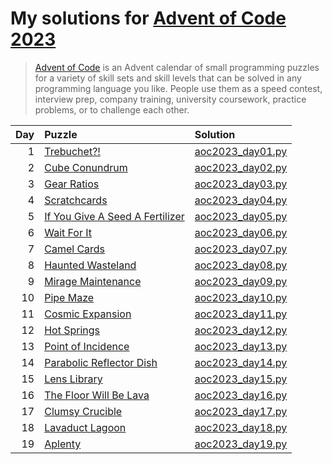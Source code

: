 # My solutions for [Advent of Code 2023](https://adventofcode.com/2023)

> [Advent of Code](https://adventofcode.com/2023/about) is an Advent calendar of small
> programming puzzles for a variety of skill sets and skill levels that can be solved in
> any programming language you like. People use them as a speed contest, interview prep,
> company training, university coursework, practice problems, or to challenge each other.

| Day | Puzzle                                                                | Solution                             |
| --: | :-------------------------------------------------------------------- | :----------------------------------- |
|   1 | [Trebuchet?!](https://adventofcode.com/2023/day/1)                    | [aoc2023_day01.py](aoc2023_day01.py) |
|   2 | [Cube Conundrum](https://adventofcode.com/2023/day/2)                 | [aoc2023_day02.py](aoc2023_day02.py) |
|   3 | [Gear Ratios](https://adventofcode.com/2023/day/3)                    | [aoc2023_day03.py](aoc2023_day03.py) |
|   4 | [Scratchcards](https://adventofcode.com/2023/day/4)                   | [aoc2023_day04.py](aoc2023_day04.py) |
|   5 | [If You Give A Seed A Fertilizer](https://adventofcode.com/2023/day/5)| [aoc2023_day05.py](aoc2023_day05.py) |
|   6 | [Wait For It](https://adventofcode.com/2023/day/6)                    | [aoc2023_day06.py](aoc2023_day06.py) |
|   7 | [Camel Cards](https://adventofcode.com/2023/day/7)                    | [aoc2023_day07.py](aoc2023_day07.py) |
|   8 | [Haunted Wasteland](https://adventofcode.com/2023/day/8)              | [aoc2023_day08.py](aoc2023_day08.py) |
|   9 | [Mirage Maintenance](https://adventofcode.com/2023/day/9)             | [aoc2023_day09.py](aoc2023_day09.py) |
|  10 | [Pipe Maze](https://adventofcode.com/2023/day/10)                     | [aoc2023_day10.py](aoc2023_day10.py) |
|  11 | [Cosmic Expansion](https://adventofcode.com/2023/day/11)              | [aoc2023_day11.py](aoc2023_day11.py) |
|  12 | [Hot Springs](https://adventofcode.com/2023/day/12)                   | [aoc2023_day12.py](aoc2023_day12.py) |
|  13 | [Point of Incidence](https://adventofcode.com/2023/day/13)            | [aoc2023_day13.py](aoc2023_day13.py) |
|  14 | [Parabolic Reflector Dish](https://adventofcode.com/2023/day/14)      | [aoc2023_day14.py](aoc2023_day14.py) |
|  15 | [Lens Library](https://adventofcode.com/2023/day/15)                  | [aoc2023_day15.py](aoc2023_day15.py) |
|  16 | [The Floor Will Be Lava](https://adventofcode.com/2023/day/16)        | [aoc2023_day16.py](aoc2023_day16.py) |
|  17 | [Clumsy Crucible](https://adventofcode.com/2023/day/17)               | [aoc2023_day17.py](aoc2023_day17.py) |
|  18 | [Lavaduct Lagoon](https://adventofcode.com/2023/day/18)               | [aoc2023_day18.py](aoc2023_day18.py) |
|  19 | [Aplenty](https://adventofcode.com/2023/day/19)                       | [aoc2023_day19.py](aoc2023_day19.py) |
